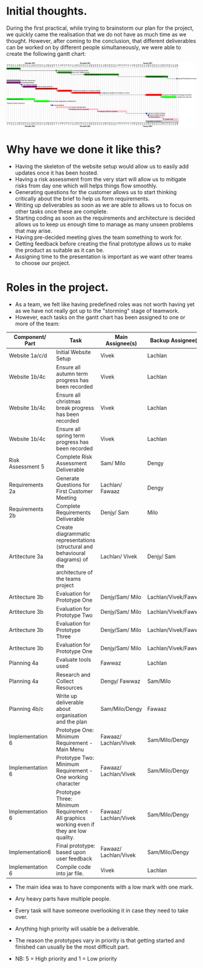 # Initial thoughts.

During the first practical, while trying to brainstorm our plan for the 
project, we quickly came the realisation that we do not have as much time 
as we thought. However, after coming to the conclusion, that different 
deliverables can be worked on by different people simultaneously, we were able 
to create the following gantt chart:

![Picture of the initial gantt chart](initial_gantt.png)

# Why have we done it like this?

* Having the skeleton of the website setup would allow us to easily
add updates once it has been hosted.
* Having a risk assessment from the very start will allow us 
to mitigate risks from day one which will helps things flow smoothly.
* Generating questions for the customer allows us to start thinking 
critically about the brief to help us form requirements.
* Writing up deliverables as soon as we are able to allows us to 
focus on other tasks once these are complete.
* Starting coding as soon as the requirements and architecture is decided
allows us to keep us enough time to manage as many unseen problems that 
may arise.
* Having pre-decided meeting gives the team something to work for.
* Getting feedback before creating the final prototype allows us to make
the product as suitable as it can be.
* Assigning time to the presentation is important as we want
other teams to choose our project.

# Roles in the project.

* As a team, we felt like having predefined roles was not
worth having yet as we have not really got up to the "storming"
stage of teamwork.
* However, each tasks on the gantt chart has been assigned to one or more
of the team:

| Component/ Part                    | Task                                                                                                               | Main Assignee(s)      | Backup Assignee(s)   | Priority |
| ---------------------------------- |--------------------------------------------------------------------------------------------------------------------| --------------------- | -------------------- | -------- |
| Website 1a/c/d                     | Initial Website Setup                                                                                              | Vivek                 | Lachlan              | 3        |
| Website 1b/4c                      | Ensure all autumn term progress has been recorded                                                                  | Vivek                 | Lachlan              | 5        |
| Website 1b/4c                      | Ensure all christmas break progress has been recorded                                                              | Vivek                 | Lachlan              | 5        |
| Website 1b/4c                      | Ensure all spring term progress has been recorded                                                                  | Vivek                 | Lachlan              | 5        |
| Risk Assessment 5                  | Complete Risk Assessment Deliverable                                                                               | Sam/ Milo             | Dengy                | 5        |
| Requirements 2a                    | Generate Questions for First Customer Meeting                                                                      | Lachlan/ Fawaaz       | Dengy                | 4        |
| Requirements 2b                    | Complete Requirements Deliverable                                                                                  | Denjy/ Sam            | Milo                 | 5        |
| Artitecture 3a                     | Create diagrammatic representations (structural and behavioural diagrams) of the architecture of the teams project | Lachlan/ Vivek        | Denjy/ Sam           | 4        |
| Artitecture 3b                     | Evaluation for Prototype One                                                                                       | Denjy/Sam/ Milo       | Lachlan/Vivek/Fawwaz | 4        |
| Artitecture 3b                     | Evaluation for Prototype Two                                                                                       | Denjy/Sam/ Milo       | Lachlan/Vivek/Fawwaz | 3        |
| Artitecture 3b                     | Evaluation for Prototype Three                                                                                     | Denjy/Sam/ Milo       | Lachlan/Vivek/Fawwaz | 4        |
| Artitecture 3b                     | Evaluation for Prototype One                                                                                       | Denjy/Sam/ Milo       | Lachlan/Vivek/Fawwaz | 4        |
| Planning 4a                        | Evaluate tools used                                                                                                | Fawwaz                | Lachlan              | 5        |
| Planning 4a                        | Research and Collect Resources                                                                                     | Dengy/ Fawwaz         | Sam/Milo             | 5        |
| Planning 4b/c                      | Write up deliverable about organisation and the plan                                                               | Sam/Milo/Dengy        | Fawaaz               | 5        |
| Implementation 6                   | Prototype One: Minimum Requirement - Main Menu                                                                     | Fawaaz/ Lachlan/Vivek | Sam/Milo/Dengy       | 5        |
| Implementation 6                   | Prototype Two: Minimum Requirement - One working character                                                         | Fawaaz/ Lachlan/Vivek | Sam/Milo/Dengy       | 4        |
| Implementation 6                   | Prototype Three: Minimum Requirement - All graphics working even if they are low quality.                          | Fawaaz/ Lachlan/Vivek | Sam/Milo/Dengy       | 4        |
| Implementation6                    | Final prototype: based upon user feedback                                                                          | Fawaaz/ Lachlan/Vivek | Sam/Milo/Dengy       | 5        |
| Implementation 6                   | Compile code into jar file.                                                                                        | Vivek                 | Lachlan              | 5        |

* The main idea was to have components with a low mark with one
mark.
* Any heavy parts have multiple people.
* Every task will have someone overlooking it in case they 
need to take over.
* Anything high priority will usable be a deliverable.
* The reason the prototypes vary in priority is that getting 
started and finished can usually be the most difficult part.

* NB: 5 = High priority and 1 = Low priority